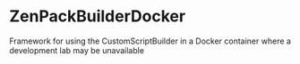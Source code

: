 # ZenPackBuilderDocker
Framework for using the CustomScriptBuilder in a Docker container where a development lab may be unavailable
